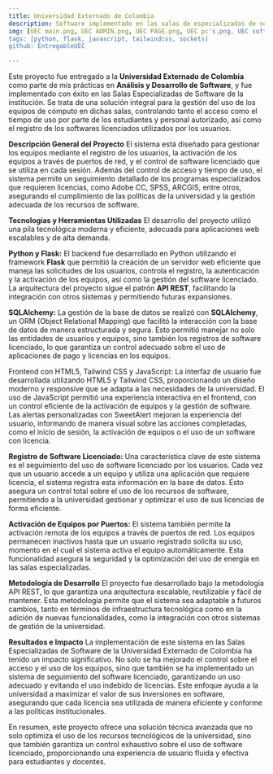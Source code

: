 ```yaml
---
title: Universidad Externado de Colombia
description: Software implementado en las salas de especializadas de software de la UEC
img: [UEC main.png, UEC ADMIN.png, UEC PAGE.png, UEC pc's.png, UEC software.png]
tags: [python, flask, javascript, tailwindcss, sockets]
github: EntregableUEC

---
```


Este proyecto fue entregado a la **Universidad Externado de Colombia** como parte de mis prácticas en **Análisis y Desarrollo de Software**, y fue implementado con éxito en las Salas Especializadas de Software de la institución. Se trata de una solución integral para la gestión del uso de los equipos de cómputo en dichas salas, controlando tanto el acceso como el tiempo de uso por parte de los estudiantes y personal autorizado, así como el registro de los softwares licenciados utilizados por los usuarios.

**Descripción General del Proyecto**
El sistema está diseñado para gestionar los equipos mediante el registro de los usuarios, la activación de los equipos a través de puertos de red, y el control de software licenciado que se utiliza en cada sesión. Además del control de acceso y tiempo de uso, el sistema permite un seguimiento detallado de los programas especializados que requieren licencias, como Adobe CC, SPSS, ARCGIS, entre otros, asegurando el cumplimiento de las políticas de la universidad y la gestión adecuada de los recursos de software.

**Tecnologías y Herramientas Utilizadas**
El desarrollo del proyecto utilizó una pila tecnológica moderna y eficiente, adecuada para aplicaciones web escalables y de alta demanda.

**Python y Flask:** El backend fue desarrollado en Python utilizando el framework **Flask** que permitió la creación de un servidor web eficiente que maneja las solicitudes de los usuarios, controla el registro, la autenticación y la activación de los equipos, así como la gestión del software licenciado. La arquitectura del proyecto sigue el patrón **API REST**, facilitando la integración con otros sistemas y permitiendo futuras expansiones.

**SQLAlchemy:** La gestión de la base de datos se realizó con **SQLAlchemy**, un ORM (Object Relational Mapping) que facilitó la interacción con la base de datos de manera estructurada y segura. Esto permitió manejar no solo las entidades de usuarios y equipos, sino también los registros de software licenciado, lo que garantiza un control adecuado sobre el uso de aplicaciones de pago y licencias en los equipos.

Frontend con HTML5, Tailwind CSS y JavaScript: La interfaz de usuario fue desarrollada utilizando HTML5 y Tailwind CSS, proporcionando un diseño moderno y responsive que se adapta a las necesidades de la universidad. El uso de JavaScript permitió una experiencia interactiva en el frontend, con un control eficiente de la activación de equipos y la gestión de software. Las alertas personalizadas con SweetAlert mejoran la experiencia del usuario, informando de manera visual sobre las acciones completadas, como el inicio de sesión, la activación de equipos o el uso de un software con licencia.

**Registro de Software Licenciado:** Una característica clave de este sistema es el seguimiento del uso de software licenciado por los usuarios. Cada vez que un usuario accede a un equipo y utiliza una aplicación que requiere licencia, el sistema registra esta información en la base de datos. Esto asegura un control total sobre el uso de los recursos de software, permitiendo a la universidad gestionar y optimizar el uso de sus licencias de forma eficiente.

**Activación de Equipos por Puertos:** El sistema también permite la activación remota de los equipos a través de puertos de red. Los equipos permanecen inactivos hasta que un usuario registrado solicita su uso, momento en el cual el sistema activa el equipo automáticamente. Esta funcionalidad asegura la seguridad y la optimización del uso de energía en las salas especializadas.

**Metodología de Desarrollo**
El proyecto fue desarrollado bajo la metodología API REST, lo que garantiza una arquitectura escalable, reutilizable y fácil de mantener. Esta metodología permite que el sistema sea adaptable a futuros cambios, tanto en términos de infraestructura tecnológica como en la adición de nuevas funcionalidades, como la integración con otros sistemas de gestión de la universidad.

**Resultados e Impacto**
La implementación de este sistema en las Salas Especializadas de Software de la Universidad Externado de Colombia ha tenido un impacto significativo. No solo se ha mejorado el control sobre el acceso y el uso de los equipos, sino que también se ha implementado un sistema de seguimiento del software licenciado, garantizando un uso adecuado y evitando el uso indebido de licencias. Este enfoque ayuda a la universidad a maximizar el valor de sus inversiones en software, asegurando que cada licencia sea utilizada de manera eficiente y conforme a las políticas institucionales.

En resumen, este proyecto ofrece una solución técnica avanzada que no solo optimiza el uso de los recursos tecnológicos de la universidad, sino que también garantiza un control exhaustivo sobre el uso de software licenciado, proporcionando una experiencia de usuario fluida y efectiva para estudiantes y docentes.
